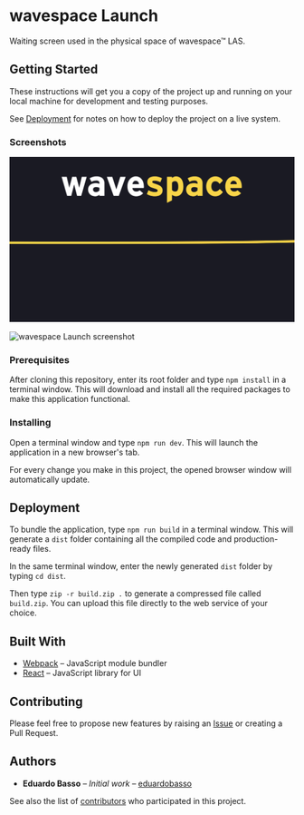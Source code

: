 # wavespace Launch

Waiting screen used in the physical space of wavespace™ LAS.

## Getting Started

These instructions will get you a copy of the project up and running on your local machine for development and testing purposes.

See [Deployment](#deployment) for notes on how to deploy the project on a live system.

### Screenshots

<p>
  <img src="./src/assets/img/screenshot-1.png" alt="wavespace Launch screenshot" />
</p>

<p>
  <img src="./src/assets/img/screenshot-2.png" alt="wavespace Launch screenshot" />
</p>

### Prerequisites

After cloning this repository, enter its root folder and type ```npm install``` in a terminal window. This will download and install all the required packages to make this application functional.

### Installing

Open a terminal window and type ```npm run dev```. This will launch the application in a new browser's tab.

For every change you make in this project, the opened browser window will automatically update.

## Deployment

To bundle the application, type ```npm run build``` in a terminal window. This will generate a ```dist``` folder containing all the compiled code and production-ready files.

In the same terminal window, enter the newly generated ```dist``` folder by typing ```cd dist```.

Then type ```zip -r build.zip .``` to generate a compressed file called ```build.zip```. You can upload this file directly to the web service of your choice.

## Built With

* [Webpack](https://webpack.js.org/) – JavaScript module bundler
* [React](https://reactjs.org/) – JavaScript library for UI

## Contributing

Please feel free to propose new features by raising an [Issue](https://github.com/EYLatamSouth/wavespace-launch/issues/new/choose) or creating a Pull Request.

## Authors

* **Eduardo Basso** – *Initial work* – [eduardobasso](https://github.com/eduardobasso)

See also the list of [contributors](https://github.com/EYLatamSouth/wavespace-launch/contributors) who participated in this project.
